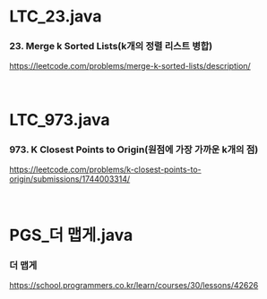 # LTC_23.java

### 23. Merge k Sorted Lists(k개의 정렬 리스트 병합)

https://leetcode.com/problems/merge-k-sorted-lists/description/

<br>

# LTC_973.java

### 973. K Closest Points to Origin(원점에 가장 가까운 k개의 점)

https://leetcode.com/problems/k-closest-points-to-origin/submissions/1744003314/

<br>

# PGS\_더 맵게.java

### 더 맵게

https://school.programmers.co.kr/learn/courses/30/lessons/42626
